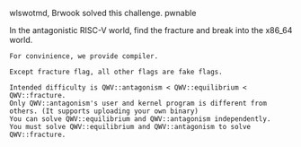 wlswotmd, Brwook solved this challenge.
pwnable

In the antagonistic RISC-V world, find the fracture and break into the x86_64 world.

    For convinience, we provide compiler.

    Except fracture flag, all other flags are fake flags.

    Intended difficulty is QWV::antagonism < QWV::equilibrium < QWV::fracture.
    Only QWV::antagonism's user and kernel program is different from others. (It supports uploading your own binary)
    You can solve QWV::equilibrium and QWV::antagonism independently.
    You must solve QWV::equilibrium and QWV::antagonism to solve QWV::fracture.
